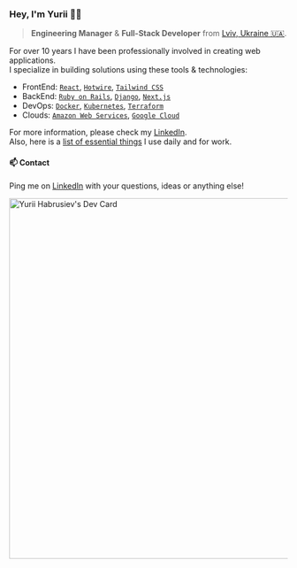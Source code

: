 ### Hey, I'm Yurii 👋🏻

> **Engineering Manager** & **Full-Stack Developer** from [Lviv, Ukraine 🇺🇦](https://g.co/kgs/ZnTXePp).

For over 10 years I have been professionally involved in creating web applications. 
<br/>
I specialize in building solutions using these tools & technologies:
* FrontEnd: [`React`][reactjs], [`Hotwire`][hotwire], [`Tailwind CSS`][tailwindcss]
* BackEnd: [`Ruby on Rails`][rails], [`Django`][django], [`Next.js`][nextjs]
* DevOps: [`Docker`][docker], [`Kubernetes`][kubernetes], [`Terraform`][terraform]
* Clouds: [`Amazon Web Services`][aws], [`Google Cloud`][gcloud]

For more information, please check my [LinkedIn][linkedin]. 
<br>
Also, here is a [list of essential things][uses] I use daily and for work.

#### 📫 Contact

Ping me on [LinkedIn][linkedin] with your questions, ideas or anything else!

<a href="https://app.daily.dev/yuriihabrusiev"><img src="https://api.daily.dev/devcards/v2/EJOmX2lY5IQ4CgMWOg7bp.png?r=7mf&type=wide" width="652" alt="Yurii Habrusiev's Dev Card"/></a>

[linkedin]: https://www.linkedin.com/in/yuriihabrusiev
[uses]: https://github.com/yuriihabrusiev/yuriihabrusiev/blob/main/USES.md
[reactjs]: https://react.dev
[hotwire]: https://hotwired.dev
[tailwindcss]: https://tailwindcss.com
[rails]: https://rubyonrails.org
[django]: https://www.djangoproject.com
[nextjs]: https://nextjs.org
[aws]: https://aws.amazon.com
[gcloud]: https://cloud.google.com
[docker]: https://www.docker.com
[kubernetes]: https://kubernetes.io
[terraform]: https://www.terraform.io
